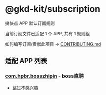 # @gkd-kit/subscription

搞快点 APP 默认订阅规则

当前订阅文件已适配 1 个 APP, 共有 1 规则组

如何编写订阅/贡献此项目 -> [CONTRIBUTING.md](./CONTRIBUTING.md)

## 适配 APP 列表

### [com.hpbr.bosszhipin](/src/apps/com.hpbr.bosszhipin.ts) - boss直聘

- 跳过不感兴趣
